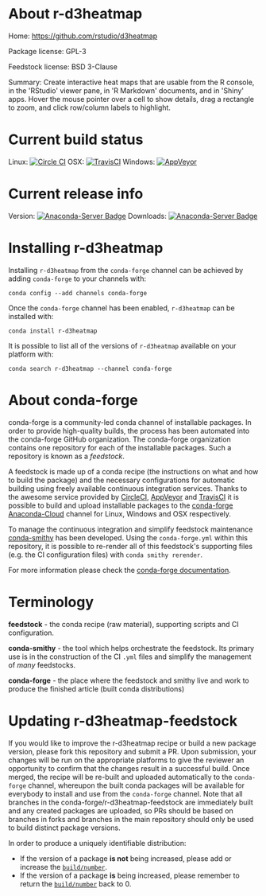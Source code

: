 About r-d3heatmap
=================

Home: https://github.com/rstudio/d3heatmap

Package license: GPL-3

Feedstock license: BSD 3-Clause

Summary: Create interactive heat maps that are usable from the R console, in the 'RStudio' viewer pane, in 'R Markdown' documents, and in 'Shiny' apps. Hover the mouse pointer over a cell to show details, drag a rectangle to zoom, and click row/column labels to highlight.



Current build status
====================

Linux: [![Circle CI](https://circleci.com/gh/conda-forge/r-d3heatmap-feedstock.svg?style=shield)](https://circleci.com/gh/conda-forge/r-d3heatmap-feedstock)
OSX: [![TravisCI](https://travis-ci.org/conda-forge/r-d3heatmap-feedstock.svg?branch=master)](https://travis-ci.org/conda-forge/r-d3heatmap-feedstock)
Windows: [![AppVeyor](https://ci.appveyor.com/api/projects/status/github/conda-forge/r-d3heatmap-feedstock?svg=True)](https://ci.appveyor.com/project/conda-forge/r-d3heatmap-feedstock/branch/master)

Current release info
====================
Version: [![Anaconda-Server Badge](https://anaconda.org/conda-forge/r-d3heatmap/badges/version.svg)](https://anaconda.org/conda-forge/r-d3heatmap)
Downloads: [![Anaconda-Server Badge](https://anaconda.org/conda-forge/r-d3heatmap/badges/downloads.svg)](https://anaconda.org/conda-forge/r-d3heatmap)

Installing r-d3heatmap
======================

Installing `r-d3heatmap` from the `conda-forge` channel can be achieved by adding `conda-forge` to your channels with:

```
conda config --add channels conda-forge
```

Once the `conda-forge` channel has been enabled, `r-d3heatmap` can be installed with:

```
conda install r-d3heatmap
```

It is possible to list all of the versions of `r-d3heatmap` available on your platform with:

```
conda search r-d3heatmap --channel conda-forge
```


About conda-forge
=================

conda-forge is a community-led conda channel of installable packages.
In order to provide high-quality builds, the process has been automated into the
conda-forge GitHub organization. The conda-forge organization contains one repository
for each of the installable packages. Such a repository is known as a *feedstock*.

A feedstock is made up of a conda recipe (the instructions on what and how to build
the package) and the necessary configurations for automatic building using freely
available continuous integration services. Thanks to the awesome service provided by
[CircleCI](https://circleci.com/), [AppVeyor](http://www.appveyor.com/)
and [TravisCI](https://travis-ci.org/) it is possible to build and upload installable
packages to the [conda-forge](https://anaconda.org/conda-forge)
[Anaconda-Cloud](http://docs.anaconda.org/) channel for Linux, Windows and OSX respectively.

To manage the continuous integration and simplify feedstock maintenance
[conda-smithy](http://github.com/conda-forge/conda-smithy) has been developed.
Using the ``conda-forge.yml`` within this repository, it is possible to re-render all of
this feedstock's supporting files (e.g. the CI configuration files) with ``conda smithy rerender``.

For more information please check the [conda-forge documentation](https://conda-forge.org/docs/).

Terminology
===========

**feedstock** - the conda recipe (raw material), supporting scripts and CI configuration.

**conda-smithy** - the tool which helps orchestrate the feedstock.
                   Its primary use is in the construction of the CI ``.yml`` files
                   and simplify the management of *many* feedstocks.

**conda-forge** - the place where the feedstock and smithy live and work to
                  produce the finished article (built conda distributions)


Updating r-d3heatmap-feedstock
==============================

If you would like to improve the r-d3heatmap recipe or build a new
package version, please fork this repository and submit a PR. Upon submission,
your changes will be run on the appropriate platforms to give the reviewer an
opportunity to confirm that the changes result in a successful build. Once
merged, the recipe will be re-built and uploaded automatically to the
`conda-forge` channel, whereupon the built conda packages will be available for
everybody to install and use from the `conda-forge` channel.
Note that all branches in the conda-forge/r-d3heatmap-feedstock are
immediately built and any created packages are uploaded, so PRs should be based
on branches in forks and branches in the main repository should only be used to
build distinct package versions.

In order to produce a uniquely identifiable distribution:
 * If the version of a package **is not** being increased, please add or increase
   the [``build/number``](http://conda.pydata.org/docs/building/meta-yaml.html#build-number-and-string).
 * If the version of a package **is** being increased, please remember to return
   the [``build/number``](http://conda.pydata.org/docs/building/meta-yaml.html#build-number-and-string)
   back to 0.